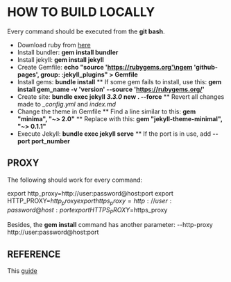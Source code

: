 # HOW TO BUILD LOCALLY

Every command should be executed from the **git bash**.

* Download ruby from [here](https://rubyinstaller.org/downloads/)
* Install bundler: **gem install bundler**
* Install jekyll: **gem install jekyll**
* Create Gemfile: **echo "source 'https://rubygems.org'\ngem 'github-pages', group: :jekyll_plugins" > Gemfile**
* Install gems: **bundle install**
** If some gem fails to install, use this: **gem install gem_name -v 'version' --source 'https://rubygems.org/'**
* Create site: **bundle exec jekyll _3.3.0_ new . --force**
** Revert all changes made to *_config.yml* and *index.md*
* Change the theme in Gemfile
** Find a line similar to this: **gem "minima", "~> 2.0"**
** Replace with this: **gem "jekyll-theme-minimal", "~> 0.1.1"**
* Execute Jekyll: **bundle exec jekyll serve**
** If the port is in use, add **--port port_number**

## PROXY

The following should work for every command:

export http_proxy=http://user:password@host:port
export HTTP_PROXY=$http_proxy
export https_proxy=http://user:password@host:port
export HTTPS_PROXY=$https_proxy

Besides, the **gem install** command has another parameter: --http-proxy http://user:password@host:port

## REFERENCE

This [guide](https://help.github.jp/enterprise/2.11/user/articles/setting-up-your-github-pages-site-locally-with-jekyll/)